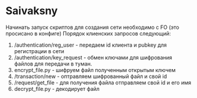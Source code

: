 # Saivaksny
Начинать запуск скриптов для создания сети необходимо с FO (это просисано в конфиге)
Порядок клиенских запросов следующий:
1) /authentication/reg_user - передаем id клиента и pubkey для регистрации в сети
2) /authentication/key_request - обмен ключами для шифрования файлов для передачи в туман. 
3) encrypt_file.py - шифруем файл полученным открытым ключем
4) /transaction/new - оптравляем шифрованный файл и свой id
5) /request/get_file - для получения файла отправляем свой id и его имя
6) decrypt_file.py - декодирует файл
